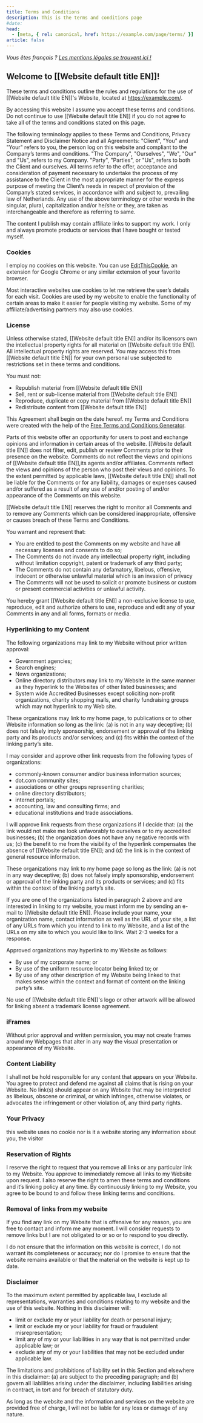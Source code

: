 ```yaml
---
title: Terms and Conditions
description: This is the terms and conditions page
#date:
head:
  - [meta, { rel: canonical, href: https://example.com/page/terms/ }]
article: false
---
```


_Vous êtes français ? [Les mentions légales se trouvent ici !](../../fr/page/mentions-legales/README.md)_

## Welcome to [[Website default title EN]]!

These terms and conditions outline the rules and regulations for the use of [[Website default title EN]]'s Website, located at https://example.com/.

By accessing this website I assume you accept these terms and conditions. Do not continue to use [[Website default title EN]] if you do not agree to take all of the terms and conditions stated on this page.

The following terminology applies to these Terms and Conditions, Privacy Statement and Disclaimer Notice and all Agreements: "Client", "You" and "Your" refers to you, the person log on this website and compliant to the Company’s terms and conditions. "The Company", "Ourselves", "We", "Our" and "Us", refers to my Company. "Party", "Parties", or "Us", refers to both the Client and ourselves. All terms refer to the offer, acceptance and consideration of payment necessary to undertake the process of my assistance to the Client in the most appropriate manner for the express purpose of meeting the Client’s needs in respect of provision of the Company’s stated services, in accordance with and subject to, prevailing law of Netherlands. Any use of the above terminology or other words in the singular, plural, capitalization and/or he/she or they, are taken as interchangeable and therefore as referring to same.

The content I publish may contain affiliate links to support my work. I only and always promote products or services that I have bought or tested myself.

### Cookies

I employ no cookies on this website. You can use [EditThisCookie](https://chrome.google.com/webstore/search/edit%20this%20cookie?hl=fr), an extension for Google Chrome or any similar extension of your favorite browser.

<!-- However, by accessing [[Website default title EN]], you agreed to use cookies in agreement with the [[Website default title EN]]'s Privacy Policy.-->

Most interactive websites use cookies to let me retrieve the user’s details for each visit. Cookies are used by my website to enable the functionality of certain areas to make it easier for people visiting my website. Some of my affiliate/advertising partners may also use cookies.

### License

Unless otherwise stated, [[Website default title EN]] and/or its licensors own the intellectual property rights for all material on [[Website default title EN]]. All intellectual property rights are reserved. You may access this from [[Website default title EN]] for your own personal use subjected to restrictions set in these terms and conditions.

You must not:

- Republish material from [[Website default title EN]]
- Sell, rent or sub-license material from [[Website default title EN]]
- Reproduce, duplicate or copy material from [[Website default title EN]]
- Redistribute content from [[Website default title EN]]

This Agreement shall begin on the date hereof. my Terms and Conditions were created with the help of the [Free Terms and Conditions Generator](https://www.termsandconditionsgenerator.com/).

Parts of this website offer an opportunity for users to post and exchange opinions and information in certain areas of the website. [[Website default title EN]] does not filter, edit, publish or review Comments prior to their presence on the website. Comments do not reflect the views and opinions of [[Website default title EN]],its agents and/or affiliates. Comments reflect the views and opinions of the person who post their views and opinions. To the extent permitted by applicable laws, [[Website default title EN]] shall not be liable for the Comments or for any liability, damages or expenses caused and/or suffered as a result of any use of and/or posting of and/or appearance of the Comments on this website.

[[Website default title EN]] reserves the right to monitor all Comments and to remove any Comments which can be considered inappropriate, offensive or causes breach of these Terms and Conditions.

You warrant and represent that:

- You are entitled to post the Comments on my website and have all necessary licenses and consents to do so;
- The Comments do not invade any intellectual property right, including without limitation copyright, patent or trademark of any third party;
- The Comments do not contain any defamatory, libelous, offensive, indecent or otherwise unlawful material which is an invasion of privacy
- The Comments will not be used to solicit or promote business or custom or present commercial activities or unlawful activity.

You hereby grant [[Website default title EN]] a non-exclusive license to use, reproduce, edit and authorize others to use, reproduce and edit any of your Comments in any and all forms, formats or media.

### Hyperlinking to my Content

The following organizations may link to my Website without prior written approval:

- Government agencies;
- Search engines;
- News organizations;
- Online directory distributors may link to my Website in the same manner as they hyperlink to the Websites of other listed businesses; and
- System wide Accredited Businesses except soliciting non-profit organizations, charity shopping malls, and charity fundraising groups which may not hyperlink to my Web site.

These organizations may link to my home page, to publications or to other Website information so long as the link: (a) is not in any way deceptive; (b) does not falsely imply sponsorship, endorsement or approval of the linking party and its products and/or services; and (c) fits within the context of the linking party’s site.

I may consider and approve other link requests from the following types of organizations:

- commonly-known consumer and/or business information sources;
- dot.com community sites;
- associations or other groups representing charities;
- online directory distributors;
- internet portals;
- accounting, law and consulting firms; and
- educational institutions and trade associations.

I will approve link requests from these organizations if I decide that: (a) the link would not make me look unfavorably to ourselves or to my accredited businesses; (b) the organization does not have any negative records with us; (c) the benefit to me from the visibility of the hyperlink compensates the absence of [[Website default title EN]]; and (d) the link is in the context of general resource information.

These organizations may link to my home page so long as the link: (a) is not in any way deceptive; (b) does not falsely imply sponsorship, endorsement or approval of the linking party and its products or services; and (c) fits within the context of the linking party’s site.

If you are one of the organizations listed in paragraph 2 above and are interested in linking to my website, you must inform me by sending an e-mail to [[Website default title EN]]. Please include your name, your organization name, contact information as well as the URL of your site, a list of any URLs from which you intend to link to my Website, and a list of the URLs on my site to which you would like to link. Wait 2-3 weeks for a response.

Approved organizations may hyperlink to my Website as follows:

- By use of my corporate name; or
- By use of the uniform resource locator being linked to; or
- By use of any other description of my Website being linked to that makes sense within the context and format of content on the linking party’s site.

No use of [[Website default title EN]]'s logo or other artwork will be allowed for linking absent a trademark license agreement.

### iFrames

Without prior approval and written permission, you may not create frames around my Webpages that alter in any way the visual presentation or appearance of my Website.

### Content Liability

I shall not be hold responsible for any content that appears on your Website. You agree to protect and defend me against all claims that is rising on your Website. No link(s) should appear on any Website that may be interpreted as libelous, obscene or criminal, or which infringes, otherwise violates, or advocates the infringement or other violation of, any third party rights.

### Your Privacy

this website uses no cookie nor is it a website storing any information about you, the visitor

### Reservation of Rights

I reserve the right to request that you remove all links or any particular link to my Website. You approve to immediately remove all links to my Website upon request. I also reserve the right to amen these terms and conditions and it’s linking policy at any time. By continuously linking to my Website, you agree to be bound to and follow these linking terms and conditions.

### Removal of links from my website

If you find any link on my Website that is offensive for any reason, you are free to contact and inform me any moment. I will consider requests to remove links but I are not obligated to or so or to respond to you directly.

I do not ensure that the information on this website is correct, I do not warrant its completeness or accuracy; nor do I promise to ensure that the website remains available or that the material on the website is kept up to date.

### Disclaimer

To the maximum extent permitted by applicable law, I exclude all representations, warranties and conditions relating to my website and the use of this website. Nothing in this disclaimer will:

- limit or exclude my or your liability for death or personal injury;
- limit or exclude my or your liability for fraud or fraudulent misrepresentation;
- limit any of my or your liabilities in any way that is not permitted under applicable law; or
- exclude any of my or your liabilities that may not be excluded under applicable law.

The limitations and prohibitions of liability set in this Section and elsewhere in this disclaimer: (a) are subject to the preceding paragraph; and (b) govern all liabilities arising under the disclaimer, including liabilities arising in contract, in tort and for breach of statutory duty.

As long as the website and the information and services on the website are provided free of charge, I will not be liable for any loss or damage of any nature.
